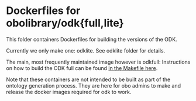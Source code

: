 # Dockerfiles for obolibrary/odk{full,lite}

This folder containers Dockerfiles for building the versions of the ODK.

Currently we only make one: odklite. See odklite folder for details.

The main, most frequently maintained image however is odkfull: Instructions on how to build 
the ODK full can be found [in the Makefile here](https://github.com/INCATools/ontology-development-kit/blob/master/Makefile).

Note that these containers are not intended to be built as part of the
ontology generation process. They are here for obo admins to make and
release the docker images required for odk to work.


